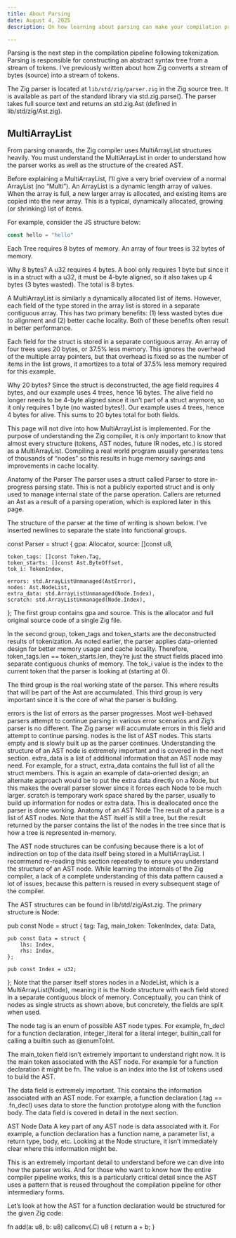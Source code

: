 ```yaml
---
title: About Parsing
date: August 4, 2025
description: On how learning about parsing can make your compilation process more effective.

---
```

Parsing is the next step in the compilation pipeline following tokenization. Parsing is responsible for constructing an abstract syntax tree from a stream of tokens. I’ve previously written about how Zig converts a stream of bytes (source) into a stream of tokens.

The Zig parser is located at `lib/std/zig/parser.zig` in the Zig source tree. It is available as part of the standard library via std.zig.parse(). The parser takes full source text and returns an std.zig.Ast (defined in lib/std/zig/Ast.zig).

## MultiArrayList

From parsing onwards, the Zig compiler uses MultiArrayList structures heavily. You must understand the MultiArrayList in order to understand how the parser works as well as the structure of the created AST.

Before explaining a MultiArrayList, I’ll give a very brief overview of a normal ArrayList (no “Multi”). An ArrayList is a dynamic length array of values. When the array is full, a new larger array is allocated, and existing items are copied into the new array. This is a typical, dynamically allocated, growing (or shrinking) list of items.

For example, consider the JS structure below:
``` typescript
const hello = "hello"
```

Each Tree requires 8 bytes of memory. An array of four trees is 32 bytes of memory.

Why 8 bytes? A u32 requires 4 bytes. A bool only requires 1 byte but since it is in a struct with a u32, it must be 4-byte aligned, so it also takes up 4 bytes (3 bytes wasted). The total is 8 bytes.

A MultiArrayList is similarly a dynamically allocated list of items. However, each field of the type stored in the array list is stored in a separate contiguous array. This has two primary benefits: (1) less wasted bytes due to alignment and (2) better cache locality. Both of these benefits often result in better performance.

Each field for the struct is stored in a separate contiguous array. An array of four trees uses 20 bytes, or 37.5% less memory. This ignores the overhead of the multiple array pointers, but that overhead is fixed so as the number of items in the list grows, it amortizes to a total of 37.5% less memory required for this example.

Why 20 bytes? Since the struct is deconstructed, the age field requires 4 bytes, and our example uses 4 trees, hence 16 bytes. The alive field no longer needs to be 4-byte aligned since it isn’t part of a struct anymore, so it only requires 1 byte (no wasted bytes!). Our example uses 4 trees, hence 4 bytes for alive. This sums to 20 bytes total for both fields.

This page will not dive into how MultiArrayList is implemented. For the purpose of understanding the Zig compiler, it is only important to know that almost every structure (tokens, AST nodes, future IR nodes, etc.) is stored as a MultiArrayList. Compiling a real world program usually generates tens of thousands of “nodes” so this results in huge memory savings and improvements in cache locality.

Anatomy of the Parser
The parser uses a struct called Parser to store in-progress parsing state. This is not a publicly exported struct and is only used to manage internal state of the parse operation. Callers are returned an Ast as a result of a parsing operation, which is explored later in this page.

The structure of the parser at the time of writing is shown below. I’ve inserted newlines to separate the state into functional groups.

const Parser = struct {
    gpa: Allocator,
    source: []const u8,

    token_tags: []const Token.Tag,
    token_starts: []const Ast.ByteOffset,
    tok_i: TokenIndex,

    errors: std.ArrayListUnmanaged(AstError),
    nodes: Ast.NodeList,
    extra_data: std.ArrayListUnmanaged(Node.Index),
    scratch: std.ArrayListUnmanaged(Node.Index),
};
The first group contains gpa and source. This is the allocator and full original source code of a single Zig file.

In the second group, token_tags and token_starts are the deconstructed results of tokenization. As noted earlier, the parser applies data-oriented design for better memory usage and cache locality. Therefore, token_tags.len == token_starts.len, they’re just the struct fields placed into separate contiguous chunks of memory. The tok_i value is the index to the current token that the parser is looking at (starting at 0).

The third group is the real working state of the parser. This where results that will be part of the Ast are accumulated. This third group is very important since it is the core of what the parser is building.

errors is the list of errors as the parser progresses. Most well-behaved parsers attempt to continue parsing in various error scenarios and Zig’s parser is no different. The Zig parser will accumulate errors in this field and attempt to continue parsing.
nodes is the list of AST nodes. This starts empty and is slowly built up as the parser continues. Understanding the structure of an AST node is extremely important and is covered in the next section.
extra_data is a list of additional information that an AST node may need. For example, for a struct, extra_data contains the full list of all the struct members. This is again an example of data-oriented design; an alternate approach would be to put the extra data directly on a Node, but this makes the overall parser slower since it forces each Node to be much larger.
scratch is temporary work space shared by the parser, usually to build up information for nodes or extra data. This is deallocated once the parser is done working.
Anatomy of an AST Node
The result of a parse is a list of AST nodes. Note that the AST itself is still a tree, but the result returned by the parser contains the list of the nodes in the tree since that is how a tree is represented in-memory.

The AST node structures can be confusing because there is a lot of indirection on top of the data itself being stored in a MultiArrayList. I recommend re-reading this section repeatedly to ensure you understand the structure of an AST node. While learning the internals of the Zig compiler, a lack of a complete understanding of this data pattern caused a lot of issues, because this pattern is reused in every subsequent stage of the compiler.

The AST structures can be found in lib/std/zig/Ast.zig. The primary structure is Node:

pub const Node = struct {
    tag: Tag,
    main_token: TokenIndex,
    data: Data,

    pub const Data = struct {
        lhs: Index,
        rhs: Index,
    };

    pub const Index = u32;
};
Note that the parser itself stores nodes in a NodeList, which is a MultiArrayList(Node), meaning it is the Node structure with each field stored in a separate contiguous block of memory. Conceptually, you can think of nodes as single structs as shown above, but concretely, the fields are split when used.

The node tag is an enum of possible AST node types. For example, fn_decl for a function declaration, integer_literal for a literal integer, builtin_call for calling a builtin such as @enumToInt.

The main_token field isn’t extremely important to understand right now. It is the main token associated with the AST node. For example for a function declaration it might be fn. The value is an index into the list of tokens used to build the AST.

The data field is extremely important. This contains the information associated with an AST node. For example, a function declaration (.tag == .fn_decl) uses data to store the function prototype along with the function body. The data field is covered in detail in the next section.

AST Node Data
A key part of any AST node is data associated with it. For example, a function declaration has a function name, a parameter list, a return type, body, etc. Looking at the Node structure, it isn’t immediately clear where this information might be.

This is an extremely important detail to understand before we can dive into how the parser works. And for those who want to know how the entire compiler pipeline works, this is a particularly critical detail since the AST uses a pattern that is reused throughout the compilation pipeline for other intermediary forms.

Let’s look at how the AST for a function declaration would be structured for the given Zig code:

fn add(a: u8, b: u8) callconv(.C) u8 {
	return a + b;
}
